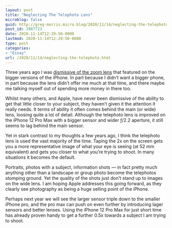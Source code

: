 ```yaml
---
layout: post
title: "Neglecting The Telephoto Lens"
microblog: false
guid: http://greg-morris.micro.blog/2020/11/14/neglecting-the-telephoto.html
post_id: 3987723
date: 2020-11-14T12:29:50-0000
lastmod: 2020-11-14T12:29:50-0000
type: post
categories:
- "Essay"
url: /2020/11/14/neglecting-the-telephoto.html
---
```

<!--kg-card-begin: html--><p>Three years ago I was <a href="https://gr36.com/the-amount-of-times-ive-missed-the-dual-camera/">dismissive of the zoom lens</a> that featured on the bigger versions of the iPhone. In part because I didn’t want a bigger phone, in part because the lens didn’t offer me much at that time, and there maybe me talking myself out of spending more money in there too.</p>
<p>Whilst many others, and Apple, have never been dismissive of the ability to get that little closer to your subject, they haven’t given it the attention it really needs. It terms of ability it often comes behind the main (or wide) lens, loosing quite a lot of detail. Although the telephoto lens is improved on the iPhone 12 Pro Max with a bigger sensor and wider ƒ/2.2 aperture, it still seems to lag behind the main sensor.</p>
<p>Yet in stark contrast to my thoughts a few years ago, I think the telephoto lens is used the vast majority of the time. Taping the 2x on the screen gets you a more representative image of what your eye is seeing (at 52 mm equivalent) and gets you closer to what you’re trying to shoot. In many situations it becomes the default.</p>
<p>Portraits, photos with a subject, information shots — in fact pretty much anything other than a landscape or group photo become the telephotos stomping ground. Yet the quality of the shots just don’t stand up to images on the wide lens. I am hoping Apple addresses this going forward, as they clearly see photography as being a huge selling point of the iPhone.</p>
<p>Perhaps next year we will see the larger sensor triple down to the smaller iPhone pro, and the pro max can push on even further by introducing lager sensors and better lenses. Using the iPhone 12 Pro Max for just short time has already proven handy to get a further 0.5x towards a subject I am trying to shoot.</p>
<!--kg-card-end: html-->
